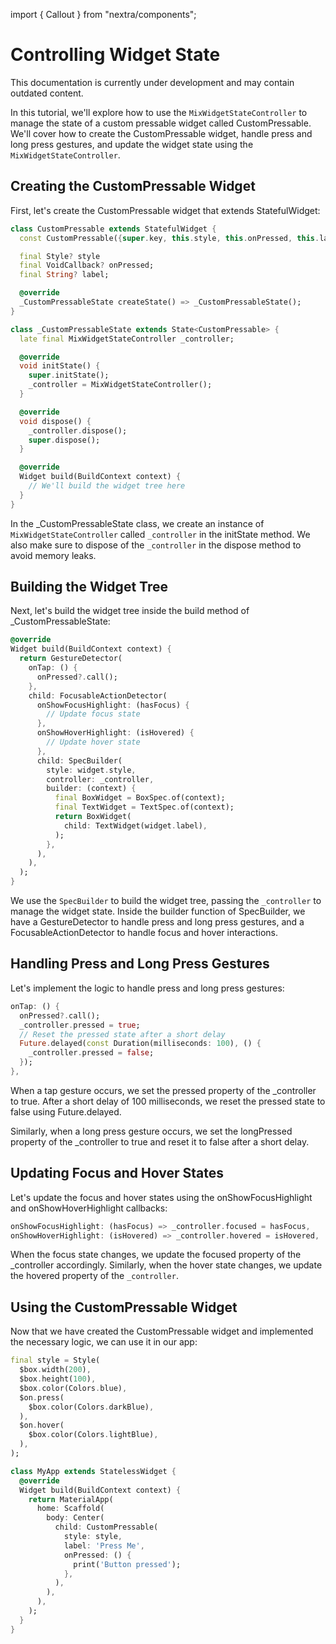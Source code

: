import { Callout } from "nextra/components";

# Controlling Widget State

<Callout type="error">
  This documentation is currently under development and may contain outdated content.
</Callout>

In this tutorial, we'll explore how to use the `MixWidgetStateController` to manage the state of a custom pressable widget called CustomPressable. We'll cover how to create the CustomPressable widget, handle press and long press gestures, and update the widget state using the `MixWidgetStateController`.

## Creating the CustomPressable Widget

First, let's create the CustomPressable widget that extends StatefulWidget:

```dart
class CustomPressable extends StatefulWidget {
  const CustomPressable({super.key, this.style, this.onPressed, this.label});

  final Style? style
  final VoidCallback? onPressed;
  final String? label;

  @override
  _CustomPressableState createState() => _CustomPressableState();
}

class _CustomPressableState extends State<CustomPressable> {
  late final MixWidgetStateController _controller;

  @override
  void initState() {
    super.initState();
    _controller = MixWidgetStateController();
  }

  @override
  void dispose() {
    _controller.dispose();
    super.dispose();
  }

  @override
  Widget build(BuildContext context) {
    // We'll build the widget tree here
  }
}
```

In the _CustomPressableState class, we create an instance of `MixWidgetStateController` called `_controller` in the initState method. We also make sure to dispose of the `_controller` in the dispose method to avoid memory leaks.

## Building the Widget Tree

Next, let's build the widget tree inside the build method of _CustomPressableState:

```dart
@override
Widget build(BuildContext context) {
  return GestureDetector(
    onTap: () {
      onPressed?.call();
    },
    child: FocusableActionDetector(
      onShowFocusHighlight: (hasFocus) {
        // Update focus state
      },
      onShowHoverHighlight: (isHovered) {
        // Update hover state
      },
      child: SpecBuilder(
        style: widget.style,
        controller: _controller,
        builder: (context) {
          final BoxWidget = BoxSpec.of(context);
          final TextWidget = TextSpec.of(context);
          return BoxWidget(
            child: TextWidget(widget.label),
          );
        },
      ),
    ),
  );
}
```

We use the `SpecBuilder` to build the widget tree, passing the `_controller` to manage the widget state. Inside the builder function of SpecBuilder, we have a GestureDetector to handle press and long press gestures, and a FocusableActionDetector to handle focus and hover interactions.

## Handling Press and Long Press Gestures

Let's implement the logic to handle press and long press gestures:

```dart
onTap: () {
  onPressed?.call();
  _controller.pressed = true;
  // Reset the pressed state after a short delay
  Future.delayed(const Duration(milliseconds: 100), () {
    _controller.pressed = false;
  });
},
```

When a tap gesture occurs, we set the pressed property of the _controller to true. After a short delay of 100 milliseconds, we reset the pressed state to false using Future.delayed.

Similarly, when a long press gesture occurs, we set the longPressed property of the _controller to true and reset it to false after a short delay.

## Updating Focus and Hover States

Let's update the focus and hover states using the onShowFocusHighlight and onShowHoverHighlight callbacks:

```dart
onShowFocusHighlight: (hasFocus) => _controller.focused = hasFocus,
onShowHoverHighlight: (isHovered) => _controller.hovered = isHovered,
```

When the focus state changes, we update the focused property of the _controller accordingly. Similarly, when the hover state changes, we update the hovered property of the `_controller`.

## Using the CustomPressable Widget

Now that we have created the CustomPressable widget and implemented the necessary logic, we can use it in our app:

```dart
final style = Style(
  $box.width(200),
  $box.height(100),
  $box.color(Colors.blue),
  $on.press(
    $box.color(Colors.darkBlue),
  ),
  $on.hover(
    $box.color(Colors.lightBlue),
  ),
);

class MyApp extends StatelessWidget {
  @override
  Widget build(BuildContext context) {
    return MaterialApp(
      home: Scaffold(
        body: Center(
          child: CustomPressable(
            style: style,
            label: 'Press Me',
            onPressed: () {
              print('Button pressed');
            },
          ),
        ),
      ),
    );
  }
}
```
